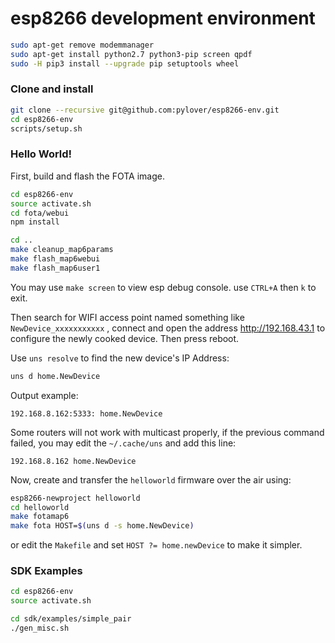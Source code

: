 # esp8266 development environment

```bash
sudo apt-get remove modemmanager
sudo apt-get install python2.7 python3-pip screen qpdf
sudo -H pip3 install --upgrade pip setuptools wheel
```

### Clone and install

```bash
git clone --recursive git@github.com:pylover/esp8266-env.git 
cd esp8266-env
scripts/setup.sh
```

### Hello World!

First, build and flash the FOTA image.
```bash
cd esp8266-env
source activate.sh
cd fota/webui
npm install

cd ..
make cleanup_map6params
make flash_map6webui
make flash_map6user1
```

You may use `make screen` to view esp debug console. use `CTRL+A` then `k` to
exit.

Then search for WIFI access point named something like `NewDevice_xxxxxxxxxxx`
, connect and open the address http://192.168.43.1 to configure the newly 
cooked device. Then press reboot.

Use `uns resolve` to find the new device's IP Address:

```bash
uns d home.NewDevice
```

Output example:

```
192.168.8.162:5333: home.NewDevice
```

Some routers will not work with multicast properly, if the previous command
failed, you may edit the `~/.cache/uns` and add this line:

```
192.168.8.162 home.NewDevice
```

Now, create and transfer the `helloworld` firmware over the air using:

```bash
esp8266-newproject helloworld
cd helloworld
make fotamap6
make fota HOST=$(uns d -s home.NewDevice)
```

or edit the `Makefile` and set `HOST ?= home.newDevice` to make it simpler.


### SDK Examples

```bash
cd esp8266-env
source activate.sh

cd sdk/examples/simple_pair
./gen_misc.sh

```
